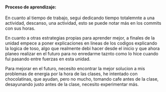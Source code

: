 #### Proceso de aprendizaje:


En cuanto al tiempo de trabajo, segui dedicando tiempo totalemnte a una actividad, descanso, una actividad, esto se puede notar más en los commits con sus horas.


En cuanto a otras estrategias propias para aprender mejor, a finales de la unidad empece a poner explicaciones en lineas de los codigos explicando la logica de toso, algo que realmente debi hacer desde el inicio y que ahora planeo realizar en el futuro para no enredarme taznto como lo hice cuando fui pasando entre fuerzas en esta unidad.


Para mejorar en el futuro, necesito encontrar la mejor solucion a mis problemas de energia por la hora de las clases, he intentado con chocolatinas, que ayudan, pero no mucho, tomando cafe antes de la clase, desayunando justo antes de la clase, necesito experimentar más.
